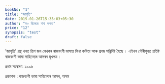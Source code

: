 ```yaml
---
bookNo: "1"
title: "জাগৃতি"
date: 2019-01-26T15:35:03+05:30
author: "ড০ দ্বিজেন্দ্ৰ নাথ ভকত"
price: "12"
synopsis: "test"
draft: false
---
```


'জাগৃতি' গ্ৰন্থ খনত ত্রিশ জন লেখকৰ ৰাজবংশী ভাষাত লিখা কবিতা আৰু প্ৰবন্ধ সন্নিবিষ্ট হৈছে । এইখন গৌৰীপুৰত প্ৰতিষ্ট ৰাজবংশী ভাষা সাহিত্য়েৰ আসৰৰ মুখপত্র ।

প্ৰথম সংস্কৰণ: ১৯৯৬

প্রকাশক : ৰাজবংশী ভাষা সাহিত্য়েৰ আসৰ, অসম
